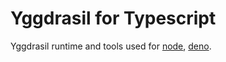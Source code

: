 Yggdrasil for Typescript
========================

Yggdrasil runtime and tools used for [node](), [deno]().

